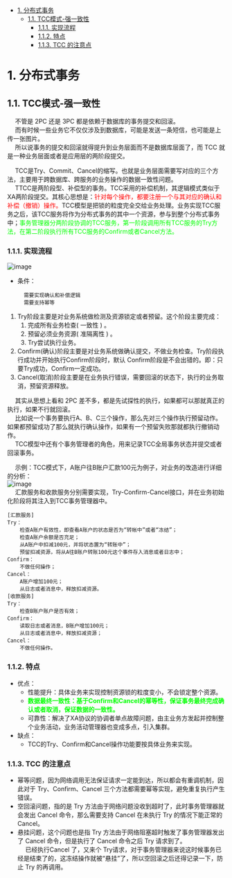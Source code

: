 

<!-- TOC -->

- [1. 分布式事务](#1-分布式事务)
    - [1.1. TCC模式-强一致性](#11-tcc模式-强一致性)
        - [1.1.1. 实现流程](#111-实现流程)
        - [1.1.2. 特点](#112-特点)
        - [1.1.3. TCC 的注意点](#113-tcc-的注意点)

<!-- /TOC -->

# 1. 分布式事务

## 1.1. TCC模式-强一致性 
&emsp; 不管是 2PC 还是 3PC 都是依赖于数据库的事务提交和回滚。  
&emsp; 而有时候一些业务它不仅仅涉及到数据库，可能是发送一条短信，也可能是上传一张图片。  
&emsp; 所以说事务的提交和回滚就得提升到业务层面而不是数据库层面了，而 TCC 就是一种业务层面或者是应用层的两阶段提交。  

&emsp; TCC是Try、Commit、Cancel的缩写。也就是业务层面需要写对应的三个方法，主要用于跨数据库、跨服务的业务操作的数据一致性问题。    
&emsp; TTCC是两阶段型、补偿型的事务。TCC采用的补偿机制，其逻辑模式类似于XA两阶段提交。其核心思想是：<font color = "red">针对每个操作，都要注册一个与其对应的确认和补偿（撤销）操作。</font>TCC模型是把锁的粒度完全交给业务处理。业务实现TCC服务之后，该TCC服务将作为分布式事务的其中一个资源，参与到整个分布式事务中；<font color = "lime">事务管理器分两阶段协调的TCC服务，第一阶段调用所有TCC服务的Try方法，在第二阶段执行所有TCC服务的Confirm或者Cancel方法。</font>  

### 1.1.1. 实现流程  
![image](https://gitee.com/wt1814/pic-host/raw/master/images/microService/problems/problem-9.png)  
* 条件：  

        需要实现确认和补偿逻辑
        需要支持幂等

1. Try阶段主要是对业务系统做检测及资源锁定或者预留。这个阶段主要完成：  
    1. 完成所有业务检查( 一致性 ) 。  
    2. 预留必须业务资源( 准隔离性 ) 。  
    3. Try尝试执行业务。
2. Confirm(确认)阶段主要是对业务系统做确认提交，不做业务检查。Try阶段执行成功并开始执行Confirm阶段时，默认 Confirm阶段是不会出错的。即：只要Try成功，Confirm一定成功。  
3. Cancel(取消)阶段主要是在业务执行错误，需要回滚的状态下，执行的业务取消，预留资源释放。  

&emsp; 其实从思想上看和 2PC 差不多，都是先试探性的执行，如果都可以那就真正的执行，如果不行就回滚。  
&emsp; 比如说一个事务要执行A、B、C三个操作，那么先对三个操作执行预留动作。如果都预留成功了那么就执行确认操作，如果有一个预留失败那就都执行撤销动作。  
&emsp; TCC模型中还有个事务管理者的角色，用来记录TCC全局事务状态并提交或者回滚事务。  

&emsp; 示例：TCC模式下，A账户往B账户汇款100元为例子，对业务的改造进行详细的分析：  
![image](https://gitee.com/wt1814/pic-host/raw/master/images/microService/problems/problem-40.png)  
&emsp; 汇款服务和收款服务分别需要实现，Try-Confirm-Cancel接口，并在业务初始化阶段将其注入到TCC事务管理器中。  

```text
[汇款服务]
Try：
    检查A账户有效性，即查看A账户的状态是否为“转帐中”或者“冻结”；
    检查A账户余额是否充足；
    从A账户中扣减100元，并将状态置为“转账中”；
    预留扣减资源，将从A往B账户转账100元这个事件存入消息或者日志中；
Confirm：
    不做任何操作；
Cancel：
    A账户增加100元；
    从日志或者消息中，释放扣减资源。
[收款服务]
Try：
    检查B账户账户是否有效；
Confirm：
    读取日志或者消息，B账户增加100元；
    从日志或者消息中，释放扣减资源；
Cancel：
    不做任何操作。
```

### 1.1.2. 特点  
* 优点：  
    * 性能提升：具体业务来实现控制资源锁的粒度变小，不会锁定整个资源。  
    * **<font color = "lime">数据最终一致性：基于Confirm和Cancel的幂等性，保证事务最终完成确认或者取消，保证数据的一致性。</font>**  
    * 可靠性：解决了XA协议的协调者单点故障问题，由主业务方发起并控制整个业务活动，业务活动管理器也变成多点，引入集群。  
* 缺点：  
    * TCC的Try、Confirm和Cancel操作功能要按具体业务来实现。  

### 1.1.3. TCC 的注意点  

* 幂等问题，因为网络调用无法保证请求一定能到达，所以都会有重调机制，因此对于 Try、Confirm、Cancel 三个方法都需要幂等实现，避免重复执行产生错误。  
* 空回滚问题，指的是 Try 方法由于网络问题没收到超时了，此时事务管理器就会发出 Cancel 命令，那么需要支持 Cancel  在未执行 Try 的情况下能正常的 Cancel。  
* 悬挂问题，这个问题也是指 Try 方法由于网络阻塞超时触发了事务管理器发出了 Cancel 命令，但是执行了 Cancel 命令之后 Try 请求到了。  
&emsp; 已经执行Cancel 了，又来个 Try请求，对于事务管理器来说这时候事务已经是结束了的，这冻结操作就被“悬挂”了，所以空回滚之后还得记录一下，防止 Try 的再调用。
